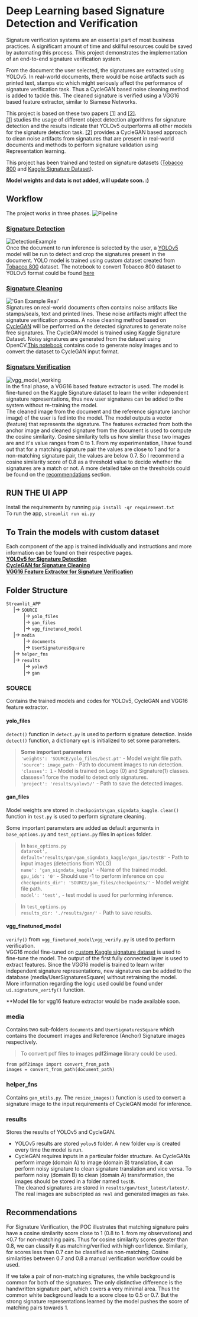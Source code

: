 # Deep Learning based Signature Detection and Verification

  
Signature verification systems are an essential part of most business practices. A significant amount of time and skillful resources could be saved by automating this process. This project demonstrates the implementation of an end-to-end signature verification system.

From the document the user selected, the signatures are extracted using YOLOv5. In real-world documents, there would be noise artifacts such as printed text, stamps etc which might seriously affect the performance of signature verification task. Thus a CycleGAN based noise cleaning method is added to tackle this. The cleaned signature is verified using a VGG16 based feature extractor, similar to Siamese Networks.  

This project is based on these two papers [[1]](https://repositum.tuwien.at/bitstream/20.500.12708/16962/1/Hauri%20Marcel%20Rene%20-%202021%20-%20Detecting%20Signatures%20in%20scanned%20document%20images.pdf) and [[2]](https://arxiv.org/abs/2004.12104).  
[[1]](https://repositum.tuwien.at/bitstream/20.500.12708/16962/1/Hauri%20Marcel%20Rene%20-%202021%20-%20Detecting%20Signatures%20in%20scanned%20document%20images.pdf) studies the usage of different object detection algorithms for signature detection and the results indicate that YOLOv5 outperforms all other models for the signature detection task. [[2]](https://arxiv.org/abs/2004.12104) provides a CycleGAN based approach to clean noise artifacts from signatures that are present in real-world documents and methods to perform signature validation using Representation learning.  

This project has been trained and tested on signature datasets ([Tobacco 800](http://tc11.cvc.uab.es/datasets/Tobacco800_1) and [Kaggle Signature Dataset](https://www.kaggle.com/robinreni/signature-verification-dataset)).
  

**Model weights and data is not added, will update soon. :)**  
  
## Workflow

The project works in three phases.
![Pipeline](Images/pipeline.png)

### [Signature Detection](Training/YOLOv5/)
![DetectionExample](Images/detection_from_document.jpg)  
Once the document to run inference is selected by the user, a [YOLOv5](https://github.com/ultralytics/yolov5) model will be run to detect and crop the signatures present in the document. YOLO model is trained using custom dataset created from [Tobacco 800](http://tc11.cvc.uab.es/datasets/Tobacco800_1) dataset. The notebook to convert Tobacco 800 dataset to YOLOv5 format could be found [here](Training/YOLOv5/Converting_Tobacco800_Dataset_to_YOLOv5_Format.ipynb)

### [Signature Cleaning](Training/CycleGAN/) 
!['Gan Example Real'](Images/cleaning.jpg)  
Signatures on real-world documents often contains noise artifacts like stamps/seals, text and printed lines. These noise artifacts might affect the signature verification process. A noise cleaning method based on [CycleGAN](https://github.com/junyanz/pytorch-CycleGAN-and-pix2pix) will be performed on the detected signatures to generate noise free signatures. The CycleGAN model is trained using Kaggle Signature Dataset. Noisy signatures are generated from the dataset using OpenCV.[This notebook](Training/CycleGAN/CycleGAN-Data_Preperation_Adding_Noise.ipynb) contains code to generate noisy images and to convert the dataset to CycleGAN input format.

### [Signature Verification](<Training/VGG16 FE/>)
![vgg_model_working](Images/verify.png)  
In the final phase, a VGG16 based feature extractor is used. The model is fine-tuned on the Kaggle Signature dataset to learn the writer independent signature representations, thus new user signatures can be added to the system without re-training the model.  
The cleaned image from the document and the reference signature (anchor image) of the user is fed into the model. The model outputs a vector (feature) that represents the signature. The features extracted from both the anchor image and cleaned signature from the document is used to compute the cosine similarity. Cosine similarity tells us how similar these two images are and it's value ranges from 0 to 1. From my experimentation, I have found out that for a matching signature pair the values are close to 1 and for a non-matching signature pair, the values are below 0.7. So I recommend a cosine similarity score of 0.8 as a threshold value to decide whether the signatures are a match or not. A more detailed take on the thresholds could be found on the [recommendations](#recommendations) section.  

## RUN THE UI APP
Install the requirements by running `pip install -qr requirement.txt`  
To run the app, `streamlit run ui.py   `

## To Train the models with custom dataset
Each component of the app is trained individually and instructions and more information can be found on their respective pages.  
**[YOLOv5 for Signature Detection](Training/YOLOv5/)**  
**[CycleGAN for Signature Cleaning](Training/CycleGAN/)**  
**[VGG16 Feature Extractor for Signature Verification](Training/VGG16FE/)**  

## Folder Structure
`Streamlit_APP`  
&nbsp;&nbsp;&nbsp;&nbsp; |-> `SOURCE`   
&nbsp;&nbsp;&nbsp;&nbsp;&nbsp;&nbsp;&nbsp;&nbsp;&nbsp;&nbsp;&nbsp; |-> `yolo_files`   
&nbsp;&nbsp;&nbsp;&nbsp;&nbsp;&nbsp;&nbsp;&nbsp;&nbsp;&nbsp;&nbsp; |-> `gan_files`   
&nbsp;&nbsp;&nbsp;&nbsp;&nbsp;&nbsp;&nbsp;&nbsp;&nbsp;&nbsp;&nbsp; |-> `vgg_finetuned_model`   
&nbsp;&nbsp;&nbsp;&nbsp; |-> `media`   
&nbsp;&nbsp;&nbsp;&nbsp;&nbsp;&nbsp;&nbsp;&nbsp;&nbsp;&nbsp;&nbsp; |-> `documents`   
&nbsp;&nbsp;&nbsp;&nbsp;&nbsp;&nbsp;&nbsp;&nbsp;&nbsp;&nbsp;&nbsp; |-> `UserSignaturesSquare`  
&nbsp;&nbsp;&nbsp;&nbsp; |-> `helper_fns`   
&nbsp;&nbsp;&nbsp;&nbsp; |-> `results`   
&nbsp;&nbsp;&nbsp;&nbsp;&nbsp;&nbsp;&nbsp;&nbsp;&nbsp;&nbsp;&nbsp; |-> `yolov5`   
&nbsp;&nbsp;&nbsp;&nbsp;&nbsp;&nbsp;&nbsp;&nbsp;&nbsp;&nbsp;&nbsp; |-> `gan`  

### SOURCE
Contains the trained models and codes for YOLOv5, CycleGAN and VGG16 feature extractor.  

#### yolo_files
`detect()` function in `detect.py` is used to perform signature detection. Inside `detect()` function, a dictionary `opt` is initialized to set some parameters.  
> **Some important parameters**  
`'weights': 'SOURCE/yolo_files/best.pt'` - Model weight file path.  
`'source': image_path` - Path to document images to run detection.  
`'classes': 1` - Model is trained on Logo (0) and Signature(1) classes. classes=1 force the model to detect only signatures.  
`'project': 'results/yolov5/'` - Path to save the detected images.  

#### gan_files
Model weights are stored in `checkpoints\gan_signdata_kaggle`. `clean()` function in `test.py` is used to perform signature cleaning.  

Some important parameters are added as default arguments in `base_options.py` and `test_options.py` files in `options` folder.  
> In `base_options.py`  
`dataroot', default='results/gan/gan_signdata_kaggle/gan_ips/testB'` - Path to input images (detections from YOLO)  
`name': 'gan_signdata_kaggle'` - Name of the trained model.  
`gpu_ids': '0'` - Should use -1 to perform inference on cpu  
`checkpoints_dir': 'SOURCE/gan_files/checkpoints/'` - Model weight file path.  
`model': 'test',` - test model is used for performing inference.  

> In `test_options.py`  
`results_dir: './results/gan/'` - Path to save results.  

#### vgg_finetuned_model
`verify()` from `vgg_finetuned_model\vgg_verify.py` is used to perform verification.  
VGG16 model fine-tuned on [custom Kaggle signature dataset]() is used to fine-tune the model. The output of the first fully connected layer is used to extract features. Since the VGG16 model is trained to learn writer independent signature representations, new signatures can be added to the database (media/UserSignaturesSquare) without retraining the model.  
More information regarding the logic used could be found under `ui.signature_verify()` function.  
  

**Model file for vgg16 feature extractor would be made available soon.


### media
Contains two sub-folders `documents` and `UserSignaturesSquare` which contains the document images and Reference (Anchor) Signature images respectively.  
> To convert pdf files to images **pdf2image** library could be used.
```
from pdf2image import convert_from_path  
images = convert_from_path(document_path)
```

### helper_fns
Contains `gan_utils.py`. The `resize_images()` function is used to convert a signature image to the input requirements of CycleGAN model for inference.  

### results
Stores the results of YOLOv5 and CycleGAN.  
* YOLOv5 results are stored `yolov5` folder. A new folder `exp` is created every time the model is run.   
* CycleGAN requires inputs in a particular folder structure. As CycleGANs perform image (domain A) to image (domain B) translation, it can perform noisy signature to clean signature translation and vice versa. To perform noisy (domain B) to clean (domain A) transformation, the images should be stored in a folder named `testB`.  
The cleaned signatures are stored in `results/gan/test_latest/latest/`. The real images are subscripted as `real` and generated images as `fake`.  


## Recommendations
For Signature Verification, the POC illustrates that matching signature pairs have a cosine similarity score close to 1 (0.8 to 1. from my observations) and <0.7 for non-matching pairs. Thus for cosine similarity scores greater than 0.8, we can classify it as matching/verified with high confidence. Similarly, for scores less than 0.7 can be classified as non-matching. Cosine similarities between 0.7 and 0.8 a manual verification workflow could be used.  
  
If we take a pair of non-matching signatures, the while background is common for both of the signatures. The only distinctive difference is the handwritten signature part, which covers a very minimal area. Thus the common white background leads to a score close to 0.5 or 0.7. But the strong signature representations learned by the model pushes the score of matching pairs towards 1.
